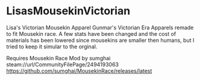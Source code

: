 # LisasMousekinVictorian
Lisa's Victorian Mousekin Apparel 
Gunmar's Victorian Era Apparels remade to fit Mousekin race. A few stats have been changed and the cost of materials has been lowered since mousekins are smaller then humans, but I tried to keep it simular to the orginal.

Requires Mousekin Race Mod by sumghai
steam://url/CommunityFilePage/2494193063
https://github.com/sumghai/MousekinRace/releases/latest

